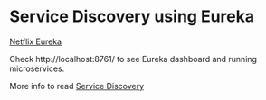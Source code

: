 # Service Discovery using Eureka

[Netflix Eureka](https://github.com/Netflix/eureka)

Check http://localhost:8761/ to see Eureka dashboard and running microservices.

More info to read [Service Discovery](https://www.nginx.com/blog/service-discovery-in-a-microservices-architecture/)

